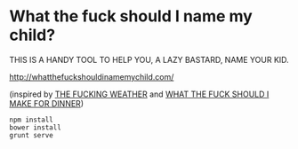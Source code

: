 What the fuck should I name my child?
=====================================

THIS IS A HANDY TOOL TO HELP YOU, A LAZY BASTARD, NAME YOUR KID.

http://whatthefuckshouldinamemychild.com/

(inspired by [THE FUCKING WEATHER](http://thefuckingweather.com/) and [WHAT THE FUCK SHOULD I MAKE FOR DINNER](http://whatthefuckshouldimakefordinner.com/))

```
npm install
bower install
grunt serve
```
